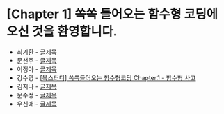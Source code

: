 # [Chapter 1] 쏙쏙 들어오는 함수형 코딩에 오신 것을 환영합니다.

- 최기환 - [글제목](링크)
- 문선주 - [글제목](링크)
- 이정아 - [글제목](링크)
- 강수영 - [[북스터디] 쏙쏙들어오는 함수형코딩 Chapter.1 - 함수형 사고](https://velog.io/@sooyoung15928/%EB%B6%81%EC%8A%A4%ED%84%B0%EB%94%94-%EC%8F%99%EC%8F%99%EB%93%A4%EC%96%B4%EC%98%A4%EB%8A%94-%ED%95%A8%EC%88%98%ED%98%95%EC%BD%94%EB%94%A9-Chapter.1-%ED%95%A8%EC%88%98%ED%98%95-%EC%82%AC%EA%B3%A0)
- 김지나 - [글제목](링크)
- 문수정 - [글제목](링크)
- 우신애 - [글제목](링크)

